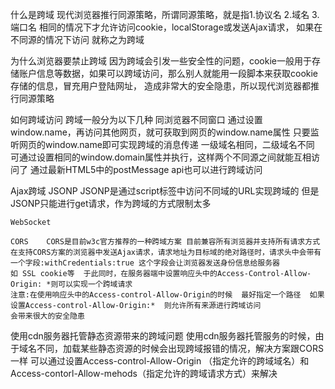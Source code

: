 什么是跨域
	现代浏览器推行同源策略，所谓同源策略，就是指1.协议名 2.域名 3.端口名 相同的情况下才允许访问cookie，localStorage或发送Ajax请求，
	如果在不同源的情况下访问 就称之为跨域
	
为什么浏览器要禁止跨域
	因为跨域会引发一些安全性的问题，cookie一般用于存储账户信息等数据，如果可以跨域访问，那么别人就能用一段脚本来获取cookie存储的信息，冒充用户登陆网址，
	造成非常大的安全隐患，所以现代浏览器都推行同源策略
	
如何跨域访问
	跨域一般分为以下几种
		同浏览器不同窗口
			通过设置window.name，再访问其他网页，就可获取到网页的window.name属性 只要监听网页的window.name即可实现跨域的消息传递
			一级域名相同，二级域名不同   可通过设置相同的window.domain属性并执行，这样两个不同源之间就能互相访问了
			通过最新HTML5中的postMessage api也可以进行跨域访问
			
			
Ajax跨域
	JSONP
		JSONP是通过script标签中访问不同域的URL实现跨域的  但是JSONP只能进行get请求，作为跨域的方式限制太多
	
	WebSocket
	
	CORS    CORS是目前w3c官方推荐的一种跨域方案 目前兼容所有浏览器并支持所有请求方式
	在支持CORS方案的浏览器中发送Ajax请求，请求地址为目标域的绝对路径时，请求头中会带有一个字段:withCredentials:true 这个字段会让浏览器发送身份信息给服务器
	如 SSL cookie等  于此同时，在服务器端中设置响应头中的Access-Control-Allow-Origin: *则可以实现一个跨域请求
	注意:在使用响应头中的Access-control-Allow-Origin的时候  最好指定一个路径  如果设置Access-control-Allow-Origin:*  则允许所有来源进行跨域访问
	会带来很大的安全隐患
	
使用cdn服务器托管静态资源带来的跨域问题
	使用cdn服务器托管服务的时候，由于域名不同，加载某些静态资源的时候会出现跨域报错的情况，解决方案跟CORS一样 
	可以通过设置Access-control-Allow-Origin （指定允许的跨域域名）和 Access-contorl-Allow-mehods（指定允许的跨域请求方式）来解决